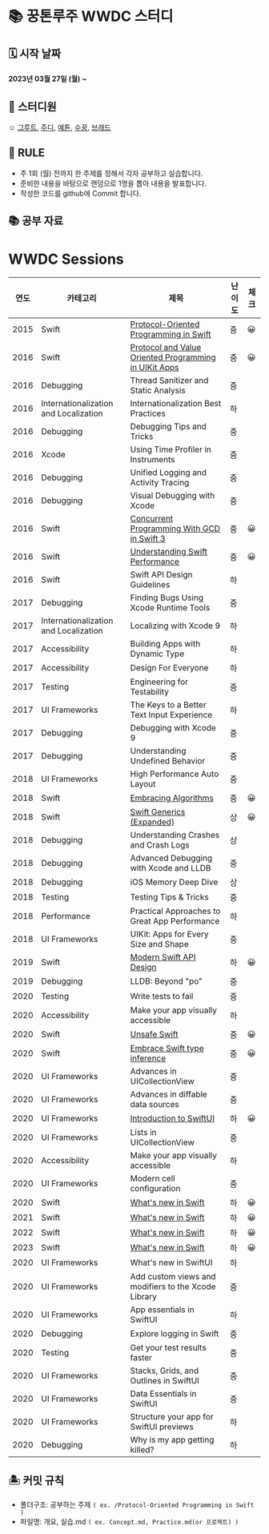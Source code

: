 #  📚 꿍톤루주 WWDC 스터디
## 🗓 시작 날짜
#### 2023년 03월 27일 (월) ~

## 👥 스터디원
☺️ [그루트](https://github.com/Groot-94), [주디](https://github.com/Judy-999), [예톤](https://github.com/yeeton37), [수꿍](https://github.com/Jeon-Minsu), [브래드](https://github.com/bradheo65)

## 🐳 RULE
- 주 1회 (월) 전까지 한 주제를 정해서 각자 공부하고 실습합니다.
- 준비한 내용을 바탕으로 랜덤으로 1명을 뽑아 내용을 발표합니다.
- 작성한 코드를 github에 Commit 합니다.

## 📚 공부 자료 
# WWDC Sessions

| 연도 | 카테고리 | 제목 | 난이도 | 체크 |
| --- | --- | --- | --- |---|
| 2015 | Swift | [Protocol-Oriented Programming in Swift](https://developer.apple.com/videos/play/wwdc2015/408/) | 중 |😀|
| 2016 | Swift | [Protocol and Value Oriented Programming in UIKit Apps](https://developer.apple.com/videos/play/wwdc2016/419/) | 중 |😀|
| 2016 | Debugging | Thread Sanitizer and Static Analysis | 중 ||
| 2016 | Internationalization and Localization | Internationalization Best Practices | 하 ||
| 2016 | Debugging | Debugging Tips and Tricks | 중 ||
| 2016 | Xcode | Using Time Profiler in Instruments | 중 ||
| 2016 | Debugging | Unified Logging and Activity Tracing | 중 ||
| 2016 | Debugging | Visual Debugging with Xcode | 중 ||
| 2016 | Swift | [Concurrent Programming With GCD in Swift 3](https://developer.apple.com/videos/play/wwdc2016/720/) | 중 |😀|
| 2016 | Swift | [Understanding Swift Performance](https://developer.apple.com/videos/play/wwdc2016/416/) | 중 |😀|
| 2016 | Swift | Swift API Design Guidelines | 하 ||
| 2017 | Debugging | Finding Bugs Using Xcode Runtime Tools | 중 ||
| 2017 | Internationalization and Localization | Localizing with Xcode 9 | 하 ||
| 2017 | Accessibility | Building Apps with Dynamic Type | 하 ||
| 2017 | Accessibility | Design For Everyone | 하 ||
| 2017 | Testing | Engineering for Testability | 중 ||
| 2017 | UI Frameworks | The Keys to a Better Text Input Experience | 하 ||
| 2017 | Debugging | Debugging with Xcode 9 | 중 ||
| 2017 | Debugging | Understanding Undefined Behavior | 중 ||
| 2018 | UI Frameworks | High Performance Auto Layout | 중 ||
| 2018 | Swift | [Embracing Algorithms](https://developer.apple.com/videos/play/wwdc2018/223/) | 중 |😀|
| 2018 | Swift | [Swift Generics (Expanded)](https://developer.apple.com/videos/play/wwdc2018/406/) | 상 |😀|
| 2018 | Debugging | Understanding Crashes and Crash Logs | 상 ||
| 2018 | Debugging | Advanced Debugging with Xcode and LLDB | 중 ||
| 2018 | Debugging | iOS Memory Deep Dive | 상 ||
| 2018 | Testing | Testing Tips & Tricks | 중 ||
| 2018 | Performance | Practical Approaches to Great App Performance | 하 ||
| 2018 | UI Frameworks | UIKit: Apps for Every Size and Shape | 중 ||
| 2019 | Swift | [Modern Swift API Design](https://developer.apple.com/videos/play/wwdc2019/415/) | 하 |😀|
| 2019 | Debugging | LLDB: Beyond "po" | 중 ||
| 2020 | Testing | Write tests to fail | 중 ||
| 2020 | Accessibility | Make your app visually accessible | 하 ||
| 2020 | Swift | [Unsafe Swift](https://developer.apple.com/videos/play/wwdc2020/10648/) | 중 |😀|
| 2020 | Swift | [Embrace Swift type inference](https://developer.apple.com/videos/play/wwdc2020/10165/) | 중 |😀|
| 2020 | UI Frameworks | Advances in UICollectionView | 중 ||
| 2020 | UI Frameworks | Advances in diffable data sources | 중 ||
| 2020 | UI Frameworks | [Introduction to SwiftUI](https://developer.apple.com/videos/play/wwdc2020/10119/) | 하 |😀|
| 2020 | UI Frameworks | Lists in UICollectionView | 중 ||
| 2020 | Accessibility | Make your app visually accessible | 하 ||
| 2020 | UI Frameworks | Modern cell configuration | 중 ||
| 2020 | Swift | [What's new in Swift](https://developer.apple.com/videos/play/wwdc2020/10170/) | 하 |😀|
| 2021 | Swift | [What's new in Swift](https://developer.apple.com/videos/play/wwdc2021/10192/) | 하 |😀|
| 2022 | Swift | [What's new in Swift](https://developer.apple.com/videos/play/wwdc2022/110354/) | 하 |😀|
| 2023 | Swift | [What's new in Swift](https://developer.apple.com/videos/play/wwdc2023/10164/?time=1405) | 하 |😀|
| 2020 | UI Frameworks | What's new in SwiftUI | 하 ||
| 2020 | UI Frameworks | Add custom views and modifiers to the Xcode Library | 중 ||
| 2020 | UI Frameworks | App essentials in SwiftUI | 하 ||
| 2020 | Debugging | Explore logging in Swift | 중 ||
| 2020 | Testing | Get your test results faster | 중 ||
| 2020 | UI Frameworks | Stacks, Grids, and Outlines in SwiftUI | 중 ||
| 2020 | UI Frameworks | Data Essentials in SwiftUI | 중 ||
| 2020 | UI Frameworks | Structure your app for SwiftUI previews | 하 ||
| 2020 | Debugging | Why is my app getting killed? | 하 ||

## 🏝 커밋 규칙
> 
- 폴더구조: 공부하는 주제 `( ex. /Protocol-Oriented Programming in Swift )`
- 파일명: 개요, 실습.md  `( ex. Concept.md, Practice.md(or 프로젝트) )`

